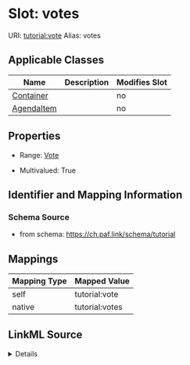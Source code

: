 

# Slot: votes 



URI: [tutorial:vote](https://ch.paf.link/schema/tutorial/vote)
Alias: votes

<!-- no inheritance hierarchy -->





## Applicable Classes

| Name | Description | Modifies Slot |
| --- | --- | --- |
| [Container](Container.md) |  |  no  |
| [AgendaItem](AgendaItem.md) |  |  no  |







## Properties

* Range: [Vote](Vote.md)

* Multivalued: True





## Identifier and Mapping Information







### Schema Source


* from schema: https://ch.paf.link/schema/tutorial




## Mappings

| Mapping Type | Mapped Value |
| ---  | ---  |
| self | tutorial:vote |
| native | tutorial:votes |




## LinkML Source

<details>
```yaml
name: votes
from_schema: https://ch.paf.link/schema/tutorial
rank: 1000
slot_uri: tutorial:vote
alias: votes
domain_of:
- AgendaItem
- Container
range: Vote
multivalued: true
inlined: true
inlined_as_list: true

```
</details>